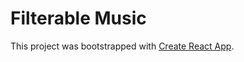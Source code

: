 # Filterable Music

This project was bootstrapped with [Create React App](https://github.com/facebookincubator/create-react-app).
